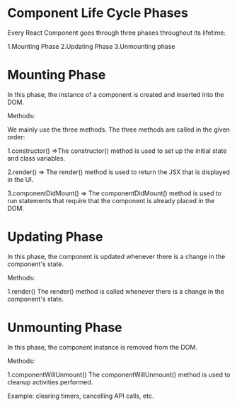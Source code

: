 # Component Life Cycle Phases

Every React Component goes through three phases throughout its lifetime:

1.Mounting Phase
2.Updating Phase
3.Unmounting phase


 # Mounting Phase

In this phase, the instance of a component is created and inserted into the DOM.

Methods:

We mainly use the three methods. The three methods are called in the given order:

1.constructor() =>The constructor() method is used to set up the initial state and class variables.

2.render() => The render() method is used to return the JSX that is displayed in the UI.

3.componentDidMount() => The componentDidMount() method is used to run statements that require that the component is already placed in the DOM.

# Updating Phase

In this phase, the component is updated whenever there is a change in the component's state.

Methods:

1.render()
The render() method is called whenever there is a change in the component's state.

# Unmounting Phase

In this phase, the component instance is removed from the DOM.

Methods:

1.componentWillUnmount()
The componentWillUnmount() method is used to cleanup activities performed.

Example: clearing timers, cancelling API calls, etc.


